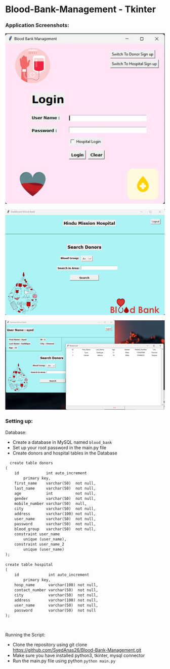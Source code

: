 # Blood-Bank-Management - Tkinter

### Application Screenshots:

![Login Page](/output-screenshots/login.jpg?raw=true "Login Page")

![Hospital Dashboard](/output-screenshots/hosp_dash.jpg?raw=true "Hospital Dashboard")

![Querying Donors](/output-screenshots/query.jpg?raw=true "Querying Donors")

### Setting up:

Database:
  * Create a database in MySQL named ``` blood_bank ``` 
  * Set up your root password in the main.py file
  * Create donors and hospital tables in the Database
  ```
    create table donors
  (
      id            int auto_increment
          primary key,
      first_name    varchar(50)  not null,
      last_name     varchar(50)  not null,
      age           int          not null,
      gender        varchar(50)  not null,
      mobile_number varchar(50)  null,
      city          varchar(50)  not null,
      address       varchar(100) not null,
      user_name     varchar(50)  not null,
      password      varchar(50)  not null,
      blood_group   varchar(50)  not null,
      constraint user_name
          unique (user_name),
      constraint user_name_2
          unique (user_name)
  );
  
  create table hospital
  (
      id             int auto_increment
          primary key,
      hosp_name      varchar(100) not null,
      contact_number varchar(50)  not null,
      city           varchar(50)  not null,
      address        varchar(100) not null,
      user_name      varchar(50)  not null,
      password       varchar(50)  not null
  );
  
  ```

<br/>
  
  
Running the Script:   

* Clone the repository using git clone https://github.com/SyedAnas26/Blood-Bank-Management.git
* Make sure you have installed python3, tkinter, mysql connector
* Run the main.py file using python ``` python main.py ```


